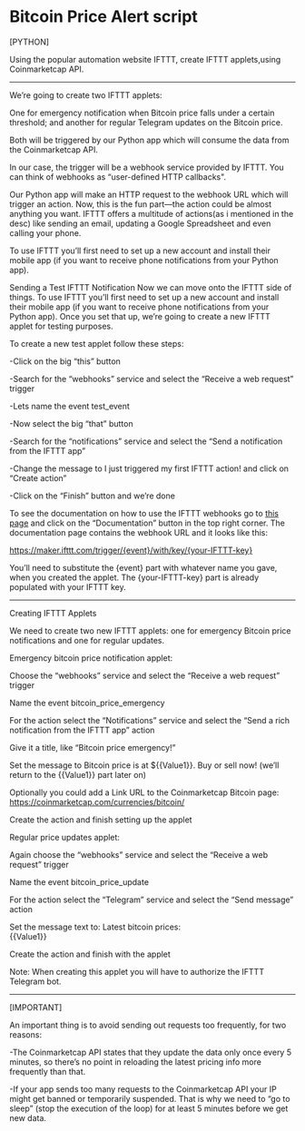 # Bitcoin Price Alert script


[PYTHON]


Using the popular automation website IFTTT, create IFTTT applets,using Coinmarketcap API. 


-----------

We’re going to create two IFTTT applets:

One for emergency notification when Bitcoin price falls under a certain threshold; 
and another for regular Telegram updates on the Bitcoin price.

Both will be triggered by our Python app which will consume the data from the Coinmarketcap API.


In our case, the trigger will be a webhook service provided by IFTTT. You can think of webhooks as “user-defined HTTP callbacks".

Our Python app will make an HTTP request to the webhook URL which will trigger an action. Now, this is the fun part—the action could be almost anything you want. IFTTT offers a multitude of actions(as i mentioned in the desc) like sending an email, updating a Google Spreadsheet and even calling your phone.

 To use IFTTT you’ll first need to set up a new account and install their mobile app (if you want to receive phone notifications from your Python app).
 
 
 
 
Sending a Test IFTTT Notification
Now we can move onto the IFTTT side of things. To use IFTTT you’ll first need to set up a new account and install their mobile app (if you want to receive phone notifications from your Python app). Once you set that up, we’re going to create a new IFTTT applet for testing purposes.



To create a new test applet follow these steps:

-Click on the big “this” button

-Search for the “webhooks” service and select the “Receive a web request” trigger

-Lets name the event test_event

-Now select the big “that” button

-Search for the “notifications” service and select the “Send a notification from the IFTTT app”

-Change the message to I just triggered my first IFTTT action! and click on “Create action”

-Click on the “Finish” button and we’re done
 
 
 
To see the documentation on how to use the IFTTT webhooks go to <a href="https://ifttt.com/maker_webhooks">this page</a> and click on the “Documentation” button in the top right corner. The documentation page contains the webhook URL and it looks like this:

https://maker.ifttt.com/trigger/{event}/with/key/{your-IFTTT-key}


You’ll need to substitute the {event} part with whatever name you gave, when you created the applet. The {your-IFTTT-key} part is already populated with your IFTTT key.


----------

Creating IFTTT Applets

We need to create two new IFTTT applets: one for emergency Bitcoin price notifications and one for regular updates.



Emergency bitcoin price notification applet:

Choose the “webhooks” service and select the “Receive a web request” trigger


Name the event bitcoin_price_emergency


For the action select the “Notifications” service and select the “Send a rich notification from the IFTTT app” action


Give it a title, like “Bitcoin price emergency!”


Set the message to Bitcoin price is at ${{Value1}}. Buy or sell now! (we’ll return to the {{Value1}} part later on)


Optionally you could add a Link URL to the Coinmarketcap Bitcoin page: https://coinmarketcap.com/currencies/bitcoin/


Create the action and finish setting up the applet




Regular price updates applet:

Again choose the “webhooks” service and select the “Receive a web request” trigger


Name the event bitcoin_price_update


For the action select the “Telegram” service and select the “Send message” action


Set the message text to: Latest bitcoin prices:<br>{{Value1}}


Create the action and finish with the applet


Note: When creating this applet you will have to authorize the IFTTT Telegram bot.


-----------
[IMPORTANT]

An important thing is to avoid sending out requests too frequently, for two reasons:

-The Coinmarketcap API states that they update the data only once every 5 minutes, so there’s no point in reloading the latest pricing info more frequently than that.


-If your app sends too many requests to the Coinmarketcap API your IP might get banned or temporarily suspended.
That is why we need to “go to sleep” (stop the execution of the loop) for at least 5 minutes before we get new data. 
 
